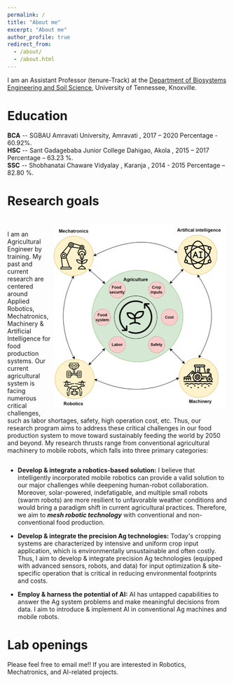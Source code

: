 ```yaml
---
permalink: /
title: "About me"
excerpt: "About me"
author_profile: true
redirect_from: 
  - /about/
  - /about.html
---
```



I am an Assistant Professor (tenure-Track) at the [Department of Biosystems Engineering and Soil Science](https://bess.tennessee.edu/), University of Tennessee, Knoxville.

# Education

**BCA** -- SGBAU Amravati University, Amravati ,             2017 – 2020     Percentage - 60.92%. 
<br/>
**HSC** -- Sant Gadagebaba Junior College Dahigao, Akola ,   2015 – 2017     Percentage – 63.23 %.
<br/>
**SSC** -- Shobhanatai Chaware Vidyalay , Karanja ,          2014 - 2015     Percentage – 82.80 %.

# Research goals

<p style='padding:0.0em; margin-left:0.0em; display: inline-block;'>  
<img src="/images/Vision.png" style="zoom:50%;  float:right; padding:0.8em"/>
<br> I am an Agricultural Engineer by training. My past and current research are centered around Applied Robotics, Mechatronics, Machinery & Artificial Intelligence for food production systems. Our current agricultural system is facing numerous critical challenges, such as labor shortages, safety, high operation cost, etc. Thus, our research program aims to address these critical challenges in our food production system to move toward sustainably feeding the world by 2050 and beyond. My research thrusts range from conventional agricultural machinery to mobile robots, which falls into three primary categories:<br>
</p>

- **Develop & integrate a robotics-based solution:** I believe that intelligently incorporated mobile robotics can provide a valid solution to our major challenges while deepening human-robot collaboration. Moreover, solar-powered, indefatigable, and multiple small robots (swarm robots) are more resilient to unfavorable weather conditions and would bring a paradigm shift in current agricultural practices. Therefore, we aim to ***mesh robotic technology*** with conventional and non-conventional food production.

- **Develop & integrate the precision Ag technologies:** Today's cropping systems are characterized by intensive and uniform crop input application, which is environmentally unsustainable and often costly. Thus, I aim to develop & integrate precision Ag technologies (equipped with advanced sensors, robots, and data) for input optimization & site-specific operation that is critical in reducing environmental footprints and costs.


- **Employ & harness the potential of AI:** AI has untapped capabilities to answer the Ag system problems and make meaningful decisions from data. I aim to introduce & implement AI in conventional Ag machines and mobile robots.


Lab openings
======
Please feel free to email me!! If you are interested in Robotics, Mechatronics, and AI-related projects.
